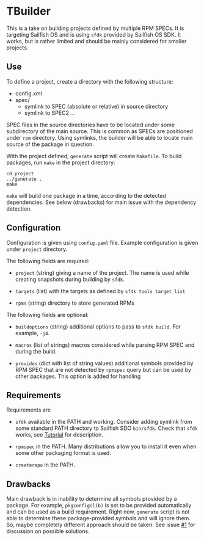 # TBuilder

This is a take on building projects defined by multiple RPM SPECs. It
is targeting Sailfish OS and is using `sfdk` provided by Sailfish OS
SDK. It works, but is rather limited and should be mainly considered
for smaller projects.

## Use

To define a project, create a directory with the following structure:

- config.xml
- spec/
  - symlink to SPEC (absolute or relative) in source directory
  - symlink to SPEC2 ...

SPEC files in the source directories have to be located under some
subdirectory of the main source. This is common as SPECs are
positioned under `rpm` directory. Using symlinks, the builder will be
able to locate main source of the package in question.

With the project defined, `generate` script will create `Makefile`. To
build packages, run `make` in the project directory:

```
cd project
../generate .
make
```

`make` will build one package in a time, according to the detected
dependencies. See below (drawbacks) for main issue with the dependency
detection.


## Configuration

Configuration is given using `config.yaml` file. Example configuration
is given under `project` directory.

The following fields are required:

* `project` (string) giving a name of the project. The name is used
  while creating snapshots during building by `sfdk`.

* `targets` (list) with the targets as defined by `sfdk tools target
  list`

* `rpms` (string) directory to store generated RPMs

The following fields are optional:

* `buildoptions` (string) additional options to pass to `sfdk
  build`. For example, `-j4`.

* `macros` (list of strings) macros considered while parsing RPM SPEC
  and during the build.

* `provides` (dict with list of string values) additional symbols
  provided by RPM SPEC that are not detected by `rpmspec` query but
  can be used by other packages. This option is added for handling 


## Requirements

Requirements are

- `sfdk` available in the PATH and working. Consider adding symlink
  from some standard PATH directory to Sailfish SDO `bin/sfdk`. Check
  that `sfdk` works, see
  [Tutorial](https://sailfishos.org/wiki/Tutorial_-_Building_packages_-_advanced_techniques)
  for description.

- `rpmspec` in the PATH. Many distributions allow you to install it
  even when some other packaging format is used.

- `createrepo` in the PATH.


## Drawbacks

Main drawback is in inability to determine all symbols provided by a
package. For example, `pkgconfig(lib)` is set to be provided
automatically and can be used as a build requirement. Right now,
`generate` script is not able to determine these package-provided
symbols and will ignore them. So, maybe completely different approach
should be taken. See issue
[#1](https://github.com/rinigus/tbuilder/issues/1) for discussion on
possible solutions.